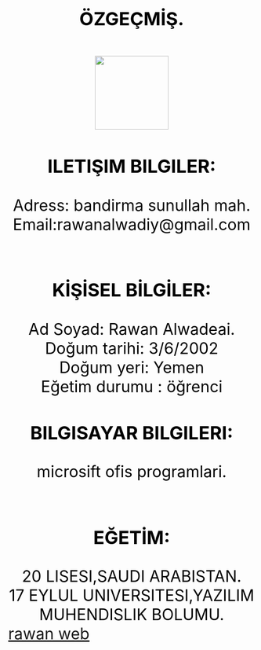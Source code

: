 <html>
<head>
<title> Rawan website </title>
</head>
<body>


<br><br>
<center>
<font face size="6" color="black">
<h3>ÖZGEÇMİŞ.<br><h3>
<img src="https://www.google.com/url?sa=i&url=https%3A%2F%2Fstylecareers.com%2Fjob%2Fdesigner-new-york-new-york-79931&psig=AOvVaw2Cslw_Xub4PWPSZ6cN2HCV&ust=1641805746725000&source=images&cd=vfe&ved=0CAsQjRxqFwoTCMiQm6appPUCFQAAAAAdAAAAABAD" height="150px" widht="150px"><br>

<h3>ILETIŞIM BILGILER:</h3>
     Adress: bandirma sunullah mah.<br>
Email:rawanalwadiy@gmail.com<br><br>

<h3>KİŞİSEL BİLGİLER:</h3>
Ad Soyad: Rawan Alwadeai.<br>
Doğum tarihi: 3/6/2002<br>
Doğum yeri: Yemen<br>
Eğetim durumu : öğrenci<br>

<h3>BILGISAYAR BILGILERI:</h3>
microsift ofis programlari.<br><br>


<h3>EĞETİM:</h3>
 20 LISESI,SAUDI ARABISTAN.<BR>
 17 EYLUL UNIVERSITESI,YAZILIM MUHENDISLIK BOLUMU.<BR>

</center>
<a href="/me.html">rawan web</a>

</body>
</html>
